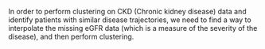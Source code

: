 In order to perform clustering on CKD (Chronic kidney disease) data and identify patients with similar disease trajectories, we need to find a way to interpolate the missing eGFR data (which is a measure of the severity of the disease), and then perform clustering.
